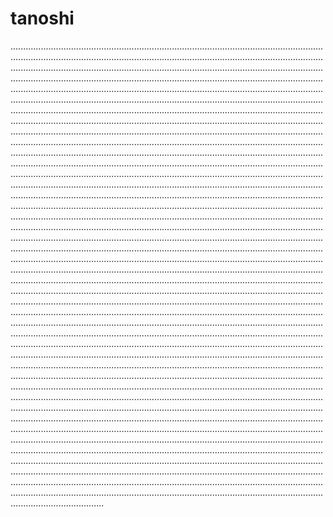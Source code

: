 # tanoshi
.........................................................................................................................................................................................................................................................................................................................................................................................................................................................................................................................................................................................................................................................................................................................................................................................................................................................................................................................................................................................................................................................................................................................................................................................................................................................................................................................................................................................................................................................................................................................................................................................................................................................................................................................................................................................................................................................................................................................................................................................................................................................................................................................................................................................................................................................................................................................................................................................................................................................................................................................................................................................................................................................................................................................................................................................................................................................................................................................................................................................................................................................................................................................................................................................................................................................................................................................................................................................................................................................................................................................................................................................................................................................................................................................................................................................................................................................................................................................................................................................................................................................................................................................................................................................................................................................................................................................................................................................................................................................................................................................................................................................................................................................................................................................................................................................................................................................................................................................................................................................................................................................................................................................................................................................................................................................................................................................................................................................................................................................................................................................................................................................